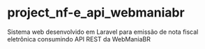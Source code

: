 # project_nf-e_api_webmaniabr
Sistema web desenvolvido em Laravel para emissão de nota fiscal eletrônica consumindo API REST da WebManiaBR
